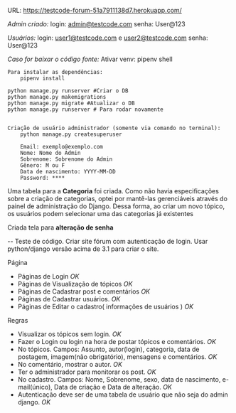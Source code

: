URL: https://testcode-forum-51a7911138d7.herokuapp.com/

*Admin criado:*
    login: admin@testcode.com
    senha: User@123

*Usuários:*
    login: user1@testcode.com e user2@testcode.com
    senha: User@123


*Caso for baixar o código fonte:*
    Ativar venv:
        pipenv shell


    Para instalar as dependências:
        pipenv install

    python manage.py runserver #Criar o DB
    python manage.py makemigrations 
	python manage.py migrate #Atualizar o DB
	python manage.py runserver # Para rodar novamente


    Criação de usuário administrador (somente via comando no terminal):
        python manage.py createsuperuser

        Email: exemplo@exemplo.com
        Nome: Nome do Admin
        Sobrenome: Sobrenome do Admin
        Gênero: M ou F
        Data de nascimento: YYYY-MM-DD
        Password: ****


Uma tabela para a **Categoria** foi criada. Como não havia especificações sobre a criação de categorias, optei por mantê-las gerenciáveis através do painel de administração do Django. Dessa forma, ao criar um novo tópico, os usuários podem selecionar uma das categorias já existentes

Criada tela para **alteração de senha**


-- Teste de código.
Criar site fórum com autenticação de login.
Usar python/django versão acima de 3.1 para criar o site.

Página
- Páginas de Login *OK*
- Páginas de Visualização de tópicos *OK*
- Páginas de Cadastrar post e comentários *OK*
- Páginas de Cadastrar usuários. *OK*
- Páginas de Editar o cadastro( informações de usuários ) *OK*

Regras

- Visualizar os tópicos sem login. *OK*
- Fazer o Login ou login na hora de postar tópicos e comentários. *OK*
- No tópicos. Campos: Assunto, autor(login), categoria, data de postagem, imagem(não obrigatório), mensagens e comentários. *OK*
- No comentário, mostrar o autor. *OK*
- Ter o administrador para monitorar os post. *OK*
- No cadastro. Campos: Nome, Sobrenome, sexo, data de nascimento, e-mail(único), Data de criação e Data de alteração. *OK*
- Autenticação deve ser de uma tabela de usuário que não seja do admin django. *OK*
